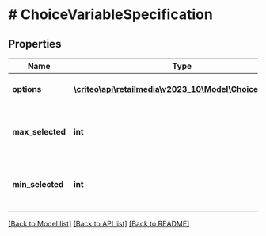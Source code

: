 # # ChoiceVariableSpecification

## Properties

Name | Type | Description | Notes
------------ | ------------- | ------------- | -------------
**options** | [**\criteo\api\retailmedia\v2023_10\Model\ChoiceOption[]**](ChoiceOption.md) | The available options |
**max_selected** | **int** | The maximum number of selectable options | [optional]
**min_selected** | **int** | The minimum number of selectable options | [optional]

[[Back to Model list]](../../README.md#models) [[Back to API list]](../../README.md#endpoints) [[Back to README]](../../README.md)

